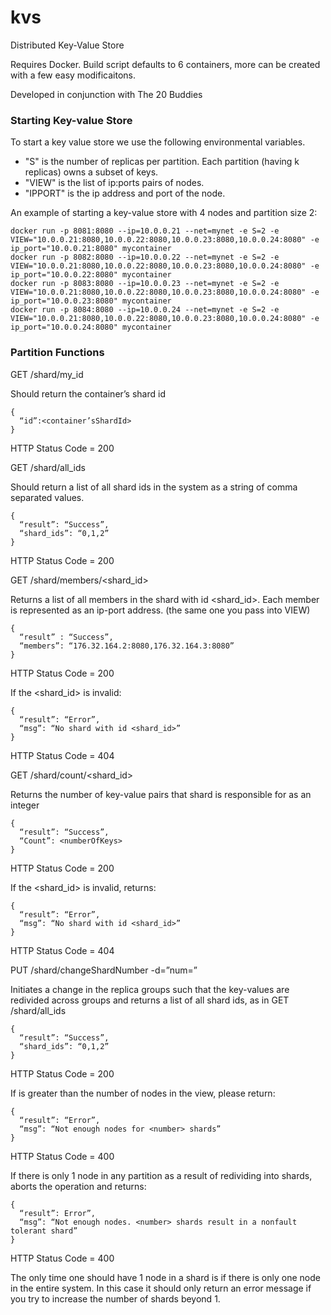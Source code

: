 # kvs
Distributed Key-Value Store

Requires Docker.
Build script defaults to 6 containers, more can be created with a few easy modificaitons.

Developed in conjunction with The 20 Buddies

### Starting Key-value Store
To start a key value store we use the following environmental variables. 

* "S" is the number of replicas per partition. Each partition (having k replicas) owns a subset of keys.
* "VIEW" is the list of ip:ports pairs of nodes.
* "IPPORT" is the ip address and port of the node.

An example of starting a key-value store with 4 nodes and partition size 2:

```
docker run -p 8081:8080 --ip=10.0.0.21 --net=mynet -e S=2 -e VIEW="10.0.0.21:8080,10.0.0.22:8080,10.0.0.23:8080,10.0.0.24:8080" -e ip_port="10.0.0.21:8080" mycontainer
docker run -p 8082:8080 --ip=10.0.0.22 --net=mynet -e S=2 -e VIEW="10.0.0.21:8080,10.0.0.22:8080,10.0.0.23:8080,10.0.0.24:8080" -e ip_port="10.0.0.22:8080" mycontainer
docker run -p 8083:8080 --ip=10.0.0.23 --net=mynet -e S=2 -e VIEW="10.0.0.21:8080,10.0.0.22:8080,10.0.0.23:8080,10.0.0.24:8080" -e ip_port="10.0.0.23:8080" mycontainer
docker run -p 8084:8080 --ip=10.0.0.24 --net=mynet -e S=2 -e VIEW="10.0.0.21:8080,10.0.0.22:8080,10.0.0.23:8080,10.0.0.24:8080" -e ip_port="10.0.0.24:8080" mycontainer
```
### Partition Functions

GET /shard/my_id

Should return the container’s shard id
```
{
  “id”:<container’sShardId>
}
```
HTTP Status Code = 200

GET /shard/all_ids

Should return a list of all shard ids in the system as a string of comma separated values.

```
{
  “result”: “Success”,
  “shard_ids”: “0,1,2”
}
```
HTTP Status Code = 200

GET /shard/members/<shard_id>

Returns a list of all members in the shard with id <shard_id>. Each member is represented as an ip-port address. (the same one you pass into VIEW)

```
{
  “result” : “Success”,
  “members”: “176.32.164.2:8080,176.32.164.3:8080”
}
```
HTTP Status Code = 200

If the <shard_id> is invalid:

```
{
  “result”: “Error”,
  “msg”: “No shard with id <shard_id>”
}
```
HTTP Status Code = 404

GET /shard/count/<shard_id>

Returns the number of key-value pairs that shard is responsible for as an integer

```
{
  “result”: “Success”,
  “Count”: <numberOfKeys> 
}
```
HTTP Status Code = 200

If the <shard_id> is invalid, returns:
```
{
  “result”: “Error”,
  “msg”: “No shard with id <shard_id>”
}
```
HTTP Status Code = 404

PUT /shard/changeShardNumber -d=”num=<number>”

Initiates a change in the replica groups such that the key-values are redivided across <number> groups and returns a list of all shard ids, as in GET /shard/all_ids
```
{
  “result”: “Success”,
  “shard_ids”: “0,1,2”
}
```
HTTP Status Code = 200

If <number> is greater than the number of nodes in the view, please return:
```
{
  “result”: “Error”,
  “msg”: “Not enough nodes for <number> shards”
}
```
HTTP Status Code = 400

If there is only 1 node in any partition as a result of redividing into <number> shards, aborts the operation and returns:
```
{
  “result”: Error”,
  “msg”: “Not enough nodes. <number> shards result in a nonfault tolerant shard”
}
```
HTTP Status Code = 400
  
The only time one should have 1 node in a shard is if there is only one node in the entire system. In this case it should only return an error message if you try to increase the number of shards beyond 1.
